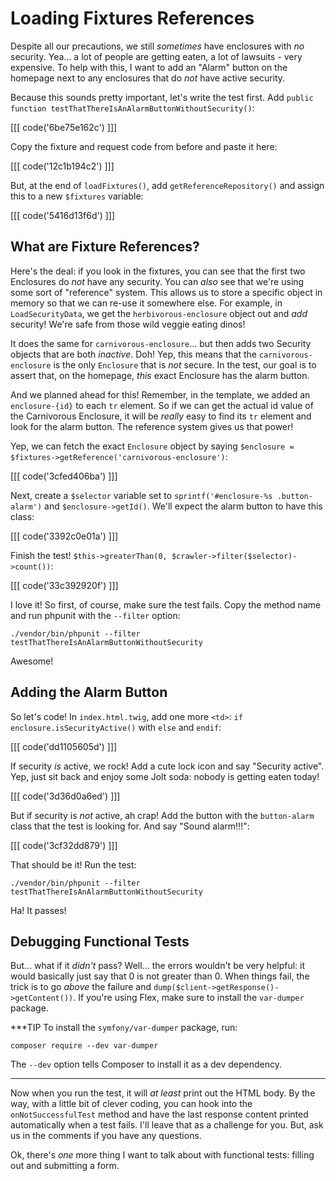 # Loading Fixtures References

Despite all our precautions, we still *sometimes* have enclosures with *no* security.
Yea... a lot of people are getting eaten, a lot of lawsuits - very expensive. To
help with this, I want to add an "Alarm" button on the homepage next to any enclosures
that do *not* have active security.

Because this sounds pretty important, let's write the test first. Add
`public function testThatThereIsAnAlarmButtonWithoutSecurity()`:

[[[ code('6be75e162c') ]]]

Copy the fixture and request code from before and paste it here:

[[[ code('12c1b194c2') ]]]

But, at the end of `loadFixtures()`, add `getReferenceRepository()` and assign this
to a new `$fixtures` variable:

[[[ code('5416d13f6d') ]]]

## What are Fixture References?

Here's the deal: if you look in the fixtures, you can see that the first two Enclosures
do *not* have any security. You can *also* see that we're using some sort
of "reference" system. This allows us to store a specific object in memory so that
we can re-use it somewhere else. For example, in `LoadSecurityData`, we get the
`herbivorous-enclosure` object out and *add* security! We're safe from those wild
veggie eating dinos!

It does the same for `carnivorous-enclosure`... but then adds two Security objects
that are both *inactive*. Doh! Yep, this means that the `carnivorous-enclosure` is
the only `Enclosure` that is *not* secure. In the test, our goal is to assert that,
on the homepage, *this* exact Enclosure has the alarm button.

And we planned ahead for this! Remember, in the template, we added an `enclosure-{id}`
to each `tr` element. So if we can get the actual id value of the Carnivorous Enclosure,
it will be *really* easy to find its `tr` element and look for the alarm button.
The reference system gives us that power!

Yep, we can fetch the exact `Enclosure` object by saying
`$enclosure = $fixtures->getReference('carnivorous-enclosure')`:

[[[ code('3cfed406ba') ]]]

Next, create a `$selector` variable set to `sprintf('#enclosure-%s .button-alarm')`
and `$enclosure->getId()`. We'll expect the alarm button to have this class:

[[[ code('3392c0e01a') ]]]

Finish the test! `$this->greaterThan(0, $crawler->filter($selector)->count())`:

[[[ code('33c392920f') ]]]

I love it! So first, of course, make sure the test fails. Copy the method name
and run phpunit with the `--filter` option:

```terminal-silent
./vendor/bin/phpunit --filter testThatThereIsAnAlarmButtonWithoutSecurity
```

Awesome!

## Adding the Alarm Button

So let's code! In `index.html.twig`, add one more `<td>`: `if enclosure.isSecurityActive()`
with `else` and `endif`:

[[[ code('dd1105605d') ]]]

If security *is* active, we rock! Add a cute lock icon and say "Security active".
Yep, just sit back and enjoy some Jolt soda: nobody is getting eaten today!

[[[ code('3d36d0a6ed') ]]]

But if security is *not* active, ah crap! Add the button with the `button-alarm`
class that the test is looking for. And say "Sound alarm!!!":

[[[ code('3cf32dd879') ]]]

That should be it! Run the test:

```terminal-silent
./vendor/bin/phpunit --filter testThatThereIsAnAlarmButtonWithoutSecurity
```

Ha! It passes! 

## Debugging Functional Tests

But... what if it *didn't* pass? Well... the errors wouldn't be very helpful: it
would basically just say that 0 is not greater than 0. When things fail, the trick
is to go *above* the failure and `dump($client->getResponse()->getContent())`. If
you're using Flex, make sure to install the `var-dumper` package.

***TIP
To install the `symfony/var-dumper` package, run:
```terminal
composer require --dev var-dumper
```

The `--dev` option tells Composer to install it as a dev dependency.
***

Now when you run the test, it will *at least* print out the HTML body. By the way,
with a little bit of clever coding, you can hook into the `onNotSuccessfulTest` method
and have the last response content printed automatically when a test fails. I'll
leave that as a challenge for you. But, ask us in the comments if you have any
questions.

Ok, there's *one* more thing I want to talk about with functional tests: filling
out and submitting a form.

